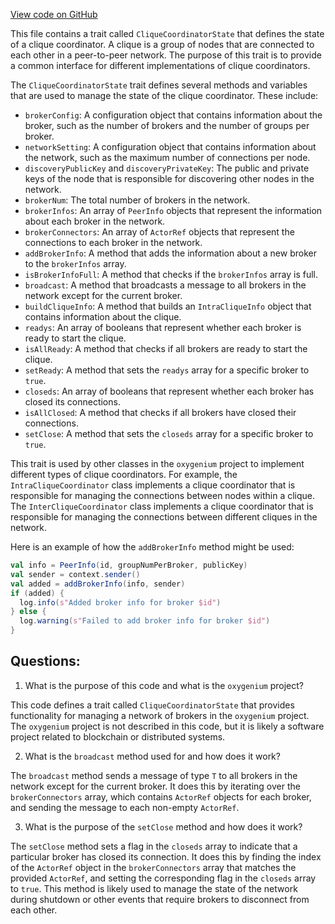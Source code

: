 [View code on GitHub](https://github.com/oxygenium/oxygenium/flow/src/main/scala/org/oxygenium/flow/network/bootstrap/CliqueCoordinatorState.scala)

This file contains a trait called `CliqueCoordinatorState` that defines the state of a clique coordinator. A clique is a group of nodes that are connected to each other in a peer-to-peer network. The purpose of this trait is to provide a common interface for different implementations of clique coordinators.

The `CliqueCoordinatorState` trait defines several methods and variables that are used to manage the state of the clique coordinator. These include:

- `brokerConfig`: A configuration object that contains information about the broker, such as the number of brokers and the number of groups per broker.
- `networkSetting`: A configuration object that contains information about the network, such as the maximum number of connections per node.
- `discoveryPublicKey` and `discoveryPrivateKey`: The public and private keys of the node that is responsible for discovering other nodes in the network.
- `brokerNum`: The total number of brokers in the network.
- `brokerInfos`: An array of `PeerInfo` objects that represent the information about each broker in the network.
- `brokerConnectors`: An array of `ActorRef` objects that represent the connections to each broker in the network.
- `addBrokerInfo`: A method that adds the information about a new broker to the `brokerInfos` array.
- `isBrokerInfoFull`: A method that checks if the `brokerInfos` array is full.
- `broadcast`: A method that broadcasts a message to all brokers in the network except for the current broker.
- `buildCliqueInfo`: A method that builds an `IntraCliqueInfo` object that contains information about the clique.
- `readys`: An array of booleans that represent whether each broker is ready to start the clique.
- `isAllReady`: A method that checks if all brokers are ready to start the clique.
- `setReady`: A method that sets the `readys` array for a specific broker to `true`.
- `closeds`: An array of booleans that represent whether each broker has closed its connections.
- `isAllClosed`: A method that checks if all brokers have closed their connections.
- `setClose`: A method that sets the `closeds` array for a specific broker to `true`.

This trait is used by other classes in the `oxygenium` project to implement different types of clique coordinators. For example, the `IntraCliqueCoordinator` class implements a clique coordinator that is responsible for managing the connections between nodes within a clique. The `InterCliqueCoordinator` class implements a clique coordinator that is responsible for managing the connections between different cliques in the network.

Here is an example of how the `addBrokerInfo` method might be used:

```scala
val info = PeerInfo(id, groupNumPerBroker, publicKey)
val sender = context.sender()
val added = addBrokerInfo(info, sender)
if (added) {
  log.info(s"Added broker info for broker $id")
} else {
  log.warning(s"Failed to add broker info for broker $id")
}
```
## Questions: 
 1. What is the purpose of this code and what is the `oxygenium` project? 

This code defines a trait called `CliqueCoordinatorState` that provides functionality for managing a network of brokers in the `oxygenium` project. The `oxygenium` project is not described in this code, but it is likely a software project related to blockchain or distributed systems.

2. What is the `broadcast` method used for and how does it work? 

The `broadcast` method sends a message of type `T` to all brokers in the network except for the current broker. It does this by iterating over the `brokerConnectors` array, which contains `ActorRef` objects for each broker, and sending the message to each non-empty `ActorRef`.

3. What is the purpose of the `setClose` method and how does it work? 

The `setClose` method sets a flag in the `closeds` array to indicate that a particular broker has closed its connection. It does this by finding the index of the `ActorRef` object in the `brokerConnectors` array that matches the provided `ActorRef`, and setting the corresponding flag in the `closeds` array to `true`. This method is likely used to manage the state of the network during shutdown or other events that require brokers to disconnect from each other.